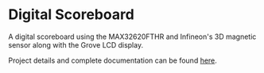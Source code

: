 # Digital Scoreboard

A digital scoreboard using the MAX32620FTHR and Infineon's 3D magnetic sensor along with the Grove LCD display.

Project details and complete documentation can be found [here](https://www.hackster.io/abdullahsadiq/digital-scoreboard-411241).

